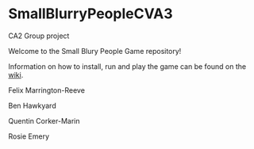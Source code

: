 # SmallBlurryPeopleCVA3
CA2 Group project

Welcome to the Small Blury People Game repository!

Information on how to install, run and play the game can be found on the [wiki](https://github.com/NCCA/SmallBlurryPeopleCVA3/wiki).


Felix Marrington-Reeve

Ben Hawkyard

Quentin Corker-Marin

Rosie Emery

